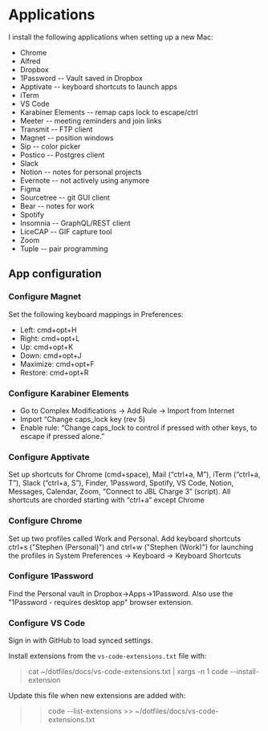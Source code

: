 # Applications

I install the following applications when setting up a new Mac:

* Chrome
* Alfred
* Dropbox
* 1Password -- Vault saved in Dropbox
* Apptivate -- keyboard shortcuts to launch apps
* iTerm
* VS Code
* Karabiner Elements -- remap caps lock to escape/ctrl
* Meeter -- meeting reminders and join links
* Transmit -- FTP client
* Magnet -- position windows
* Sip -- color picker
* Postico -- Postgres client
* Slack
* Notion -- notes for personal projects
* Evernote -- not actively using anymore
* Figma
* Sourcetree -- git GUI client
* Bear -- notes for work
* Spotify
* Insomnia -- GraphQL/REST client
* LiceCAP -- GIF capture tool
* Zoom
* Tuple -- pair programming

## App configuration

### Configure Magnet

Set the following keyboard mappings in Preferences:

* Left: cmd+opt+H
* Right: cmd+opt+L
* Up: cmd+opt+K
* Down: cmd+opt+J
* Maximize: cmd+opt+F
* Restore: cmd+opt+R

### Configure Karabiner Elements

* Go to Complex Modifications -> Add Rule -> Import from Internet
* Import “Change caps_lock key (rev 5)
* Enable rule: “Change caps_lock to control if pressed with other keys, to escape if pressed alone.”

### Configure Apptivate

Set up shortcuts for Chrome (cmd+space), Mail (“ctrl+a, M”), iTerm (“ctrl+a, T”), Slack (“ctrl+a, S”), Finder, 1Password, Spotify, VS Code, Notion, Messages, Calendar, Zoom, “Connect to JBL Charge 3” (script). All shortcuts are chorded starting with “ctrl+a” except Chrome

### Configure Chrome

Set up two profiles called Work and Personal. Add keyboard shortcuts ctrl+s ("Stephen (Personal)") and ctrl+w ("Stephen (Work)") for launching the profiles in System Preferences -> Keyboard -> Keyboard Shortcuts

### Configure 1Password

Find the Personal vault in Dropbox->Apps->1Password. Also use the "1Password - requires desktop app" browser extension.

### Configure VS Code

Sign in with GitHub to load synced settings.

Install extensions from the `vs-code-extensions.txt` file with:

> cat ~/dotfiles/docs/vs-code-extensions.txt | xargs -n 1 code --install-extension

Update this file when new extensions are added with:

> > code --list-extensions >> ~/dotfiles/docs/vs-code-extensions.txt
